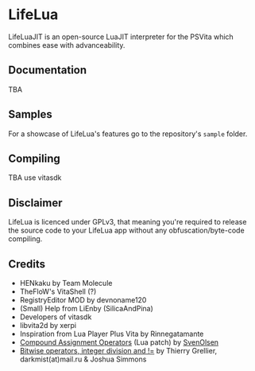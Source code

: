 # LifeLua
LifeLuaJIT is an open-source LuaJIT interpreter for the PSVita which combines ease with advanceability.
## Documentation
TBA
## Samples
For a showcase of LifeLua's features go to the repository's `sample` folder.
## Compiling
TBA use vitasdk
## Disclaimer
LifeLua is licenced under GPLv3, that meaning you're required to release the source code to your LifeLua app without any obfuscation/byte-code compiling.
## Credits
* HENkaku by Team Molecule
* TheFloW's VitaShell (?)
* RegistryEditor MOD by devnoname120
* (Small) Help from LiEnby (SilicaAndPina)
* Developers of vitasdk
* libvita2d by xerpi
* Inspiration from Lua Player Plus Vita by Rinnegatamante
* [Compound Assignment Operators](http://lua-users.org/files/wiki_insecure/power_patches/5.2/compound-5.2.2.patch) (Lua patch) by [SvenOlsen](http://lua-users.org/wiki/SvenOlsen)
* [Bitwise operators, integer division and !=](http://lua-users.org/files/wiki_insecure/power_patches/5.1/bitwise_operators_5.1.4_1.patch) by Thierry Grellier, darkmist(at)mail.ru & Joshua Simmons